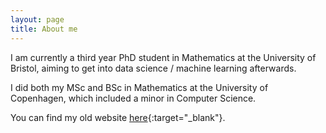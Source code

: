 ```yaml
---
layout: page
title: About me
---
```


I am currently a third year PhD student in Mathematics at the University of Bristol, aiming to get into data science / machine learning afterwards.

I did both my MSc and BSc in Mathematics at the University of Copenhagen, which included a minor in Computer Science.

You can find my old website [here](https://dansnielsen.wordpress.com){:target="_blank"}.
